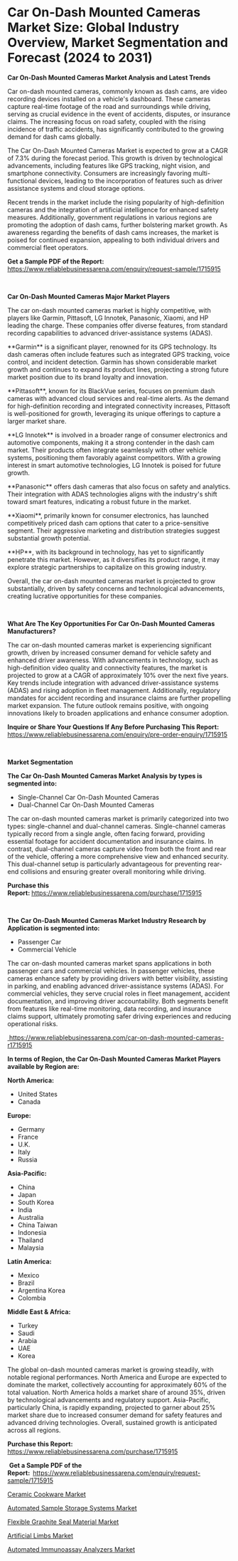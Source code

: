 <p><h1>Car On-Dash Mounted Cameras Market Size: Global Industry Overview, Market Segmentation and Forecast (2024 to 2031)</h1></p><p><strong>Car On-Dash Mounted Cameras Market Analysis and Latest Trends</strong></p>
<p><p>Car on-dash mounted cameras, commonly known as dash cams, are video recording devices installed on a vehicle's dashboard. These cameras capture real-time footage of the road and surroundings while driving, serving as crucial evidence in the event of accidents, disputes, or insurance claims. The increasing focus on road safety, coupled with the rising incidence of traffic accidents, has significantly contributed to the growing demand for dash cams globally.</p><p>The Car On-Dash Mounted Cameras Market is expected to grow at a CAGR of 7.3% during the forecast period. This growth is driven by technological advancements, including features like GPS tracking, night vision, and smartphone connectivity. Consumers are increasingly favoring multi-functional devices, leading to the incorporation of features such as driver assistance systems and cloud storage options.</p><p>Recent trends in the market include the rising popularity of high-definition cameras and the integration of artificial intelligence for enhanced safety measures. Additionally, government regulations in various regions are promoting the adoption of dash cams, further bolstering market growth. As awareness regarding the benefits of dash cams increases, the market is poised for continued expansion, appealing to both individual drivers and commercial fleet operators.</p></p>
<p><strong>Get a Sample PDF of the Report:&nbsp;</strong> <a href="https://www.reliablebusinessarena.com/enquiry/request-sample/1715915?utm_campaign=1566&utm_medium=2&utm_source=Github&utm_content=ia&utm_term=23102024&utm_id=car-on-dash-mounted-cameras">https://www.reliablebusinessarena.com/enquiry/request-sample/1715915</a></p>
<p>&nbsp;</p>
<p><strong>Car On-Dash Mounted Cameras Major Market Players</strong></p>
<p><p>The car on-dash mounted cameras market is highly competitive, with players like Garmin, Pittasoft, LG Innotek, Panasonic, Xiaomi, and HP leading the charge. These companies offer diverse features, from standard recording capabilities to advanced driver-assistance systems (ADAS).</p><p>**Garmin** is a significant player, renowned for its GPS technology. Its dash cameras often include features such as integrated GPS tracking, voice control, and incident detection. Garmin has shown considerable market growth and continues to expand its product lines, projecting a strong future market position due to its brand loyalty and innovation.</p><p>**Pittasoft**, known for its BlackVue series, focuses on premium dash cameras with advanced cloud services and real-time alerts. As the demand for high-definition recording and integrated connectivity increases, Pittasoft is well-positioned for growth, leveraging its unique offerings to capture a larger market share.</p><p>**LG Innotek** is involved in a broader range of consumer electronics and automotive components, making it a strong contender in the dash cam market. Their products often integrate seamlessly with other vehicle systems, positioning them favorably against competitors. With a growing interest in smart automotive technologies, LG Innotek is poised for future growth.</p><p>**Panasonic** offers dash cameras that also focus on safety and analytics. Their integration with ADAS technologies aligns with the industry's shift toward smart features, indicating a robust future in the market.</p><p>**Xiaomi**, primarily known for consumer electronics, has launched competitively priced dash cam options that cater to a price-sensitive segment. Their aggressive marketing and distribution strategies suggest substantial growth potential.</p><p>**HP**, with its background in technology, has yet to significantly penetrate this market. However, as it diversifies its product range, it may explore strategic partnerships to capitalize on this growing industry.</p><p>Overall, the car on-dash mounted cameras market is projected to grow substantially, driven by safety concerns and technological advancements, creating lucrative opportunities for these companies.</p></p>
<p>&nbsp;</p>
<p><strong>What Are The Key Opportunities For Car On-Dash Mounted Cameras Manufacturers?</strong></p>
<p><p>The car on-dash mounted cameras market is experiencing significant growth, driven by increased consumer demand for vehicle safety and enhanced driver awareness. With advancements in technology, such as high-definition video quality and connectivity features, the market is projected to grow at a CAGR of approximately 10% over the next five years. Key trends include integration with advanced driver-assistance systems (ADAS) and rising adoption in fleet management. Additionally, regulatory mandates for accident recording and insurance claims are further propelling market expansion. The future outlook remains positive, with ongoing innovations likely to broaden applications and enhance consumer adoption.</p></p>
<p><strong>Inquire or Share Your Questions If Any Before Purchasing This Report:</strong> <a href="https://www.reliablebusinessarena.com/enquiry/pre-order-enquiry/1715915?utm_campaign=1566&utm_medium=2&utm_source=Github&utm_content=ia&utm_term=23102024&utm_id=car-on-dash-mounted-cameras">https://www.reliablebusinessarena.com/enquiry/pre-order-enquiry/1715915</a></p>
<p>&nbsp;</p>
<p><strong>Market Segmentation</strong></p>
<p><strong>The Car On-Dash Mounted Cameras Market Analysis by types is segmented into:</strong></p>
<p><ul><li>Single-Channel Car On-Dash Mounted Cameras</li><li>Dual-Channel Car On-Dash Mounted Cameras</li></ul></p>
<p><p>The car on-dash mounted cameras market is primarily categorized into two types: single-channel and dual-channel cameras. Single-channel cameras typically record from a single angle, often facing forward, providing essential footage for accident documentation and insurance claims. In contrast, dual-channel cameras capture video from both the front and rear of the vehicle, offering a more comprehensive view and enhanced security. This dual-channel setup is particularly advantageous for preventing rear-end collisions and ensuring greater overall monitoring while driving.</p></p>
<p><strong>Purchase this Report:&nbsp;</strong><a href="https://www.reliablebusinessarena.com/purchase/1715915?utm_campaign=1566&utm_medium=2&utm_source=Github&utm_content=ia&utm_term=23102024&utm_id=car-on-dash-mounted-cameras">https://www.reliablebusinessarena.com/purchase/1715915</a></p>
<p>&nbsp;</p>
<p><strong>The Car On-Dash Mounted Cameras Market Industry Research by Application is segmented into:</strong></p>
<p><ul><li>Passenger Car</li><li>Commercial Vehicle</li></ul></p>
<p><p>The car on-dash mounted cameras market spans applications in both passenger cars and commercial vehicles. In passenger vehicles, these cameras enhance safety by providing drivers with better visibility, assisting in parking, and enabling advanced driver-assistance systems (ADAS). For commercial vehicles, they serve crucial roles in fleet management, accident documentation, and improving driver accountability. Both segments benefit from features like real-time monitoring, data recording, and insurance claims support, ultimately promoting safer driving experiences and reducing operational risks.</p></p>
<p><a href="https://www.reliablebusinessarena.com/car-on-dash-mounted-cameras-r1715915?utm_campaign=1566&utm_medium=2&utm_source=Github&utm_content=ia&utm_term=23102024&utm_id=car-on-dash-mounted-cameras">&nbsp;https://www.reliablebusinessarena.com/car-on-dash-mounted-cameras-r1715915</a></p>
<p><strong>In terms of Region, the Car On-Dash Mounted Cameras Market Players available by Region are:</strong></p>
<p>
    <p> <strong> North America: </strong>
        <ul>
            <li>United States</li>
            <li>Canada</li>
        </ul>
        </p> 
    <p> <strong> Europe: </strong>
        <ul>
            <li>Germany</li>
            <li>France</li>
            <li>U.K.</li>
            <li>Italy</li>
            <li>Russia</li>
        </ul>
        </p> 
    <p> <strong> Asia-Pacific: </strong>
        <ul>
            <li>China</li>
            <li>Japan</li>
            <li>South Korea</li>
            <li>India</li>
            <li>Australia</li>
            <li>China Taiwan</li>
            <li>Indonesia</li>
            <li>Thailand</li>
            <li>Malaysia</li>
        </ul>
        </p> 
    <p> <strong> Latin America: </strong>
        <ul>
            <li>Mexico</li>
            <li>Brazil</li>
            <li>Argentina Korea</li>
            <li>Colombia</li>
        </ul>
        </p> 
    <p> <strong> Middle East & Africa: </strong>
        <ul>
            <li>Turkey</li>
            <li>Saudi</li>
            <li>Arabia</li>
            <li>UAE</li>
            <li>Korea</li>
        </ul>
    </p>
    </p>
<p><p>The global on-dash mounted cameras market is growing steadily, with notable regional performances. North America and Europe are expected to dominate the market, collectively accounting for approximately 60% of the total valuation. North America holds a market share of around 35%, driven by technological advancements and regulatory support. Asia-Pacific, particularly China, is rapidly expanding, projected to garner about 25% market share due to increased consumer demand for safety features and advanced driving technologies. Overall, sustained growth is anticipated across all regions.</p></p>
<p><strong>Purchase this Report: </strong><a href="https://www.reliablebusinessarena.com/purchase/1715915?utm_campaign=1566&utm_medium=2&utm_source=Github&utm_content=ia&utm_term=23102024&utm_id=car-on-dash-mounted-cameras">https://www.reliablebusinessarena.com/purchase/1715915</a></p>
<p>&nbsp;<strong>Get a Sample PDF of the Report:&nbsp;&nbsp;</strong><a href="https://www.reliablebusinessarena.com/enquiry/request-sample/1715915?utm_campaign=1566&utm_medium=2&utm_source=Github&utm_content=ia&utm_term=23102024&utm_id=car-on-dash-mounted-cameras">https://www.reliablebusinessarena.com/enquiry/request-sample/1715915</a></p>
<p><strong></strong></p>
<p><p><a href="https://www.linkedin.com/pulse/global-ceramic-cookware-market-trends-analysis-future-growth-tpvne?utm_campaign=1566&utm_medium=2&utm_source=Github&utm_content=ia&utm_term=23102024&utm_id=car-on-dash-mounted-cameras">Ceramic Cookware Market</a></p><p><a href="https://www.linkedin.com/pulse/automated-sample-storage-systems-market-velocity-68-npfle?utm_campaign=1566&utm_medium=2&utm_source=Github&utm_content=ia&utm_term=23102024&utm_id=car-on-dash-mounted-cameras">Automated Sample Storage Systems Market</a></p><p><a href="https://github.com/FosterFahey91/Market-Research-Report-List-1/blob/main/flexible-graphite-seal-material-market.md?utm_campaign=1566&utm_medium=2&utm_source=Github&utm_content=ia&utm_term=23102024&utm_id=car-on-dash-mounted-cameras">Flexible Graphite Seal Material Market</a></p><p><a href="https://www.linkedin.com/pulse/artificial-limbs-market-revolution-2024-2031-trends-shaping-olvee?utm_campaign=1566&utm_medium=2&utm_source=Github&utm_content=ia&utm_term=23102024&utm_id=car-on-dash-mounted-cameras">Artificial Limbs Market</a></p><p><a href="https://www.linkedin.com/pulse/automated-immunoassay-analyzers-value-chain-analysis-from-griye?utm_campaign=1566&utm_medium=2&utm_source=Github&utm_content=ia&utm_term=23102024&utm_id=car-on-dash-mounted-cameras">Automated Immunoassay Analyzers Market</a></p></p>